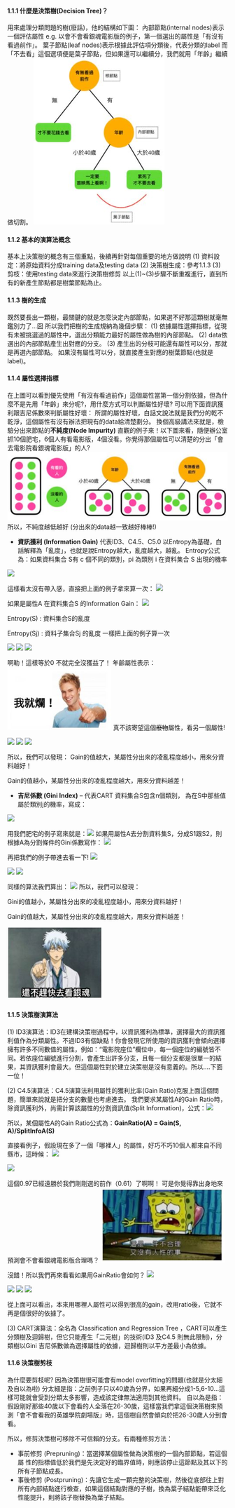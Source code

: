 #### 1.1.1 什麼是決策樹(Decision Tree)？
用來處理分類問題的樹(廢話)，他的結構如下圖：
內部節點(internal nodes)表示一個評估屬性
e.g. 以會不會看銀魂電影版的例子，第一個選出的屬性是「有沒有看過前作」。
葉子節點(leaf nodes)表示根據此評估項分類後，代表分類的label
而「不去看」這個選項便是葉子節點，但如果還可以繼續分，我們就用「年齡」繼續做切割。
![image1](https://github.com/Evabc/DataMining_MachineLearning/blob/master/1_Classification/1.1_%E6%B1%BA%E7%AD%96%E6%A8%B9_Decision%20Trees/image/1.JPG)

#### 1.1.2 基本的演算法概念
基本上決策樹的概念有三個重點，後續再針對每個重要的地方做說明
(1) 資料設定：將原始資料分成training data及testing data 
(2) 決策樹生成：參考1.1.3
(3) 剪枝：使用testing data來進行決策樹修剪
以上(1)~(3)步驟不斷重複進行，直到所有的新產生節點都是樹葉節點為止。

#### 1.1.3 樹的生成
既然要長出一顆樹，最關鍵的就是怎麼決定內部節點，如果選不好那這顆樹就毫無鑑別力了...囧
所以我們把樹的生成規納為幾個步驟：
(1) 依據屬性選擇指標，從現有未被挑選過的屬性中，選出分類能力最好的屬性做為樹的內部節點。
(2) data依選出的內部節點產生出對應的分支。
(3) 產生出的分枝可能還有屬性可以分，那就是再選內部節點。
    如果沒有屬性可以分，就直接產生對應的樹葉節點(也就是label)。

#### 1.1.4 屬性選擇指標
在上圖可以看到優先使用「有沒有看過前作」這個屬性當第一個分割依據，但為什麼不是先用「年齡」來分呢?，用什麼方式可以判斷屬性好壞? 可以用下面資訊獲利跟吉尼係數來判斷屬性好壞：
所謂的屬性好壞，白話文說法就是我們分的乾不乾淨，這個屬性有沒有辦法把現有的data給清楚劃分。
換個高級講法來就是，檢驗分出來節點的**不純度(Node Impurity)**
直觀的例子來！以下圖來看，隨便辦公室抓10個肥宅，6個人有看電影版，4個沒看。你覺得那個屬性可以清楚的分出「會去電影院看銀魂電影版」的人?
![image2](https://github.com/Evabc/DataMining_MachineLearning/blob/master/1_Classification/1.1_%E6%B1%BA%E7%AD%96%E6%A8%B9_Decision%20Trees/image/2.JPG)
所以，不純度越低越好 (分出來的data越一致越好棒棒!)


* **資訊獲利 (Information Gain)** 代表ID3、C4.5、C5.0
以Entropy為基礎，白話解釋為「亂度」，也就是說Entropy越大，亂度越大，越亂。
Entropy公式為：如果資料集合 S有 c 個不同的類別，pi 為類別 i 在資料集合 S 出現的機率
<img src="http://chart.googleapis.com/chart?cht=tx&chl= $$Entropy(S)=\sum_{i=0}^{c}-p_i \log_2 p_i$$" style="border:none;">

這樣看太沒有帶入感，直接把上面的例子拿來算一次：
<img src="http://chart.googleapis.com/chart?cht=tx&chl= $$Entropy(fat)= -\frac{6}{10} \times \log_2(\frac{6}{10})-\frac{4}{10} \times \log_2(\frac{4}{10}) = 0.97$$" style="border:none;">
    

如果是屬性A 在資料集合S 的Information Gain：
<img src="http://chart.googleapis.com/chart?cht=tx&chl= $$Gain(S,A)=Entropy(S)-\sum_{j=0}^{v}\frac{S_j}{S}Entropy(S_j)$$" style="border:none;">

Entropy(S) : 資料集合S的亂度

Entropy(Sj) : 資料子集合Sj 的亂度
一樣把上面的例子算一次

<img src="http://chart.googleapis.com/chart?cht=tx&chl= $$Entropy(age<40)= -\frac{3}{5} \times \log_2(\frac{3}{5})-\frac{2}{5} \times \log_2(\frac{2}{5}) = 0.97$$" style="border:none;">

<img src="http://chart.googleapis.com/chart?cht=tx&chl= $$Entropy(age\geq40)= -\frac{3}{5} \times \log_2(\frac{3}{5})-\frac{2}{5} \times \log_2(\frac{2}{5}) = 0.97$$" style="border:none;">

<img src="http://chart.googleapis.com/chart?cht=tx&chl= $$Gain(fat,age)=0.97-(\frac{5}{10})0.97-(\frac{5}{10})0.97=0$$" style="border:none;">

    
啊勒！這樣等於0 不就完全沒獲益了！
年齡屬性表示：
![image3](https://github.com/Evabc/DataMining_MachineLearning/blob/master/1_Classification/1.1_%E6%B1%BA%E7%AD%96%E6%A8%B9_Decision%20Trees/image/3.JPG)
真不該寄望這個~~廢物~~屬性，看另一個屬性!

<img src="http://chart.googleapis.com/chart?cht=tx&chl= $$Entropy(Watch Series)= -\frac{4}{5} \times \log_2(\frac{4}{5})-\frac{1}{5} \times \log_2(\frac{1}{5}) = 0.72$$" style="border:none;">

<img src="http://chart.googleapis.com/chart?cht=tx&chl= $$Entropy(No Watch Series)= -\frac{5}{5} \times \log_2(\frac{5}{5})-0 \times \log_2(0) = 0$$" style="border:none;">

<img src="http://chart.googleapis.com/chart?cht=tx&chl= $$Gain(fat,series)=0.97-(\frac{5}{10})0.72-(\frac{5}{10})0=0.61$$" style="border:none;">

所以，我們可以發現：
Gain的值越大，某屬性分出來的凌亂程度越小，用來分資料越好！

Gain的值越小，某屬性分出來的凌亂程度越大，用來分資料越差！


* **吉尼係數 (Gini Index)** – 代表CART
資料集合S包含n個類別， 為在S中那些值屬於類別j的機率，寫成：
<img src="http://chart.googleapis.com/chart?cht=tx&chl= $$Gini(S)=1-\sum_{j=1}^{n}p_j^2$$" style="border:none;">

用我們肥宅的例子寫來就是：<img src="http://chart.googleapis.com/chart?cht=tx&chl= $$Gini(fat)=1-(\frac{6}{10})^2-(\frac{4}{10})^2=0.48$$" style="border:none;">
如果用屬性A去分割資料集S，分成S1跟S2，則根據A為分割條件的Gini係數寫作：
<img src="http://chart.googleapis.com/chart?cht=tx&chl= $$Gini_A(S)=\frac{S_1}{S}Gini(S_1)+\frac{S_2}{S}Gini(S_2)$$" style="border:none;">

再把我們的例子帶進去看一下!
<img src="http://chart.googleapis.com/chart?cht=tx&chl= $$Gini(NoWatchSeries)=1-(\frac{4}{5})^2-(\frac{1}{5})^2=0.32$$" style="border:none;">

<img src="http://chart.googleapis.com/chart?cht=tx&chl= $$Gini(WatchSeries)=1-(\frac{5}{5})^2-(0)^2=0$$" style="border:none;">

<img src="http://chart.googleapis.com/chart?cht=tx&chl= $$Giniseries (fat)=(\frac{5}{10})\times (0.32)+(\frac{5}{10})\times (0)=0.16$$" style="border:none;">

同樣的算法我們算出：
<img src="http://chart.googleapis.com/chart?cht=tx&chl= $$Giniage(fat)=(\frac{5}{10})\times (0.48)+(\frac{5}{10})\times (0.48)=0.48$$" style="border:none;">
所以，我們可以發現：

Gini的值越小，某屬性分出來的凌亂程度越小，用來分資料越好！

Gain的值越大，某屬性分出來的凌亂程度越大，用來分資料越差！

![image4](https://github.com/Evabc/DataMining_MachineLearning/blob/master/1_Classification/1.1_%E6%B1%BA%E7%AD%96%E6%A8%B9_Decision%20Trees/image/4.JPG)

#### 1.1.5 決策樹演算法
(1) ID3演算法：ID3在建構決策樹過程中，以資訊獲利為標準，選擇最大的資訊獲利值作為分類屬性。不過ID3有個缺點！你會發現它所使用的資訊獲利會傾向選擇擁有許多不同數值的屬性，例如：“電影院座位”欄位中，每一個座位的編號皆不同。若依座位編號進行分割，會產生出許多分支，且每一個分支都是很單一的結果，其資訊獲利會最大。但這個屬性對於建立決策樹是沒有意義的。所以....下面一位！

(2) C4.5演算法：C4.5演算法利用屬性的獲利比率(Gain Ratio)克服上面這個問題，簡單來說就是把分支的數量也考慮進去。
我們要求某屬性A的Gain Ratio時，除資訊獲利外，尚需計算該屬性的分割資訊值(Split Information)，公式：<img src="http://chart.googleapis.com/chart?cht=tx&chl= $$SplitInfo_A(S)=-\sum_{j=1}^{v}\frac{S_j}{S} \times \log_2(\frac{S_j}{S})$$" style="border:none;">

所以，某個屬性A的Gain Ratio公式為：**GainRatio(A) = Gain(S, A)/SplitInfoA(S)**

直接看例子，假設現在多了一個「哪裡人」的屬性，好巧不巧10個人都來自不同縣市，這時候：
<img src="http://chart.googleapis.com/chart?cht=tx&chl= $$Entropy(city)=(-1)\times\log_2(1)-(0)\times\log_2(0)...=0$$" style="border:none;">

<img src="http://chart.googleapis.com/chart?cht=tx&chl= $$Gain(fat,city)=0.97-(\frac{1}{10})0-(\frac{1}{10})0...=0.97$$" style="border:none;">

這個0.97已經遠勝於我們剛剛選的前作（0.61）了啊啊！
可是你覺得靠出身地來預測會不會看銀魂電影版合理嗎？
![image5](https://github.com/Evabc/DataMining_MachineLearning/blob/master/1_Classification/1.1_%E6%B1%BA%E7%AD%96%E6%A8%B9_Decision%20Trees/image/5.JPG)

沒錯！所以我們再來看看如果用GainRatio會如何？
<img src="http://chart.googleapis.com/chart?cht=tx&chl= $$SplitInfo_city (fat)=-\frac{1}{10}\times\log_2(\frac{1}{10})\times10=3.32$$" style="border:none;">

<img src="http://chart.googleapis.com/chart?cht=tx&chl= $$SplitInfo_series (fat)=-\frac{5}{10}\times\log_2(\frac{5}{10})-\frac{5}{10}\times\log_2(\frac{5}{10})=1$$" style="border:none;">

<img src="http://chart.googleapis.com/chart?cht=tx&chl= $$GainRatio(city)=\frac{0.97}{3.32}= 0.29$$" style="border:none;">

<img src="http://chart.googleapis.com/chart?cht=tx&chl= $$GainRatio(series)=\frac{0.61}{1}= 0.61$$" style="border:none;">

從上面可以看出，本來用哪裡人屬性可以得到很高的gain，改用ratio後，它就不再是個很好的依據了。

(3) CART演算法：全名為 Classification and Regression Tree ，CART可以產生分類樹及迴歸樹，但它只能產生「二元樹」的技術(ID3 及C4.5 則無此限制)，分類樹以Gini 吉尼係數做為選擇屬性的依據，迴歸樹則以平方差最小為依據。

#### 1.1.6 決策樹剪枝
為什麼要剪枝呢? 因為決策樹很可能會有model overfitting的問題(也就是分太細及自以為啦)
分太細是指：之前例子只以40歲為分界，如果再細分成1-5,6-10...這樣可能就會受到分類太多影響，造成該定律無法適用到其他資料。
自以為是指：假設剛好那些40歲以下會看的人全落在26-30歲，這樣當我們拿這個決策樹來預測「會不會看我的英雄學院劇場版」時，這個樹自然會傾向於把26-30歲人分到會看。

所以，修剪決策樹可移除不可信賴的分支。有兩種修剪方法：
* 事前修剪 (Prepruning)：當選擇某個屬性做為決策樹的一個內部節點，若這個屬
性的指標值低於我們是先決定好的臨界值時，則應該停止這節點及其以下的所有子節點成長。
* 事後修剪 (Postpruning)：先讓它生成一顆完整的決策樹，然後從底部往上對所有內部結點進行檢查，如果這個結點對應的子樹，換為葉子結點能帶來泛化性能提升，則將該子樹替換為葉子結點。
